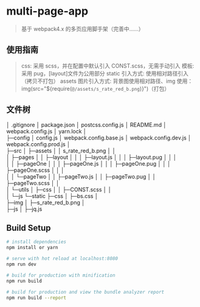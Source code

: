 # multi-page-app

> 基于 webpack4.x 的多页应用脚手架（完善中......）

## 使用指南

> css: 采用 scss，并在配置中默认引入 CONST.scss，无需手动引入
> 模板: 采用 pug，[layout]文件为公用部分
> static 引入方式: 使用相对路径引入（拷贝不打包）
> assets 图片引入方式: 背景图使用相对路径、img 使用：img(src="${require(`@/assets/s_rate_red_b.png`)}")（打包）

## 文件树

│ .gitignore
│ package.json
│ postcss.config.js
│ README.md
│ webpack.config.js
│ yarn.lock
│  
├─config
│ config.js
│ webpack.config.base.js
│ webpack.config.dev.js
│ webpack.config.prod.js
│  
├─src
│ ├─assets
│ │ s_rate_red_b.png
│ │  
│ ├─pages
│ │ ├─layout
│ │ │ ├─layout.js
│ │ │ ├─layout.pug
│ │ │  
│ │ ├─pageOne
│ │ │ ├─pageOne.js
│ │ │ ├─pageOne.pug
│ │ │ ├─pageOne.scss
│ │ │  
│ │ └─pageTwo
│ │ ├─pageTwo.js
│ │ ├─pageTwo.pug
│ │ ├─pageTwo.scss
│ │  
│ └─utils
│ ├─css
│ │ ├─CONST.scss
│ │  
│ └─js
└─static
├─css
│ ├─bs.css
│  
├─img
│ ├─s_rate_red_b.png
│  
├─js
│ ├─jq.js

## Build Setup

```bash
# install dependencies
npm install or yarn

# serve with hot reload at localhost:8080
npm run dev

# build for production with minification
npm run build

# build for production and view the bundle analyzer report
npm run build --report
```
